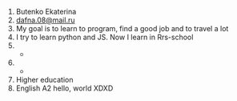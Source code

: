 1. Butenko Ekaterina
2. dafna.08@mail.ru
3. My goal is to learn to program, find a good job and to travel a lot
4. I try to learn python and JS. Now I learn in Rrs-school
5. -
6. -
7. Higher education
8. English A2
hello, world XDXD
